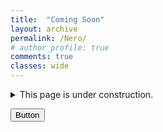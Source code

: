 ```yaml
---
title:  "Coming Soon"
layout: archive
permalink: /Nero/
# author_profile: true
comments: true
classes: wide
---
```

<details>
  <summary>This page is under construction.  </summary>
  
  <span style="font-family:Courier; font-size:1em; color:blue;"> BPQA XIOM QA VWB EPIB QB AMMUA - BWX ZQOPB </span>
  
</details>


<a><button name="button" type = "hidden" onclick="justinkleidermacher.com"> Button </button></a>



